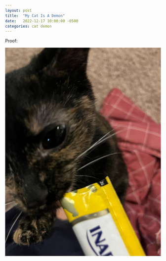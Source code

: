 ```yaml
---
layout: post
title:  "My Cat Is A Demon"
date:   2022-12-17 10:00:00 -0500
categories: cat demon
---
```

Proof:

![cat that is a demon](/assets/demon.jpg)
